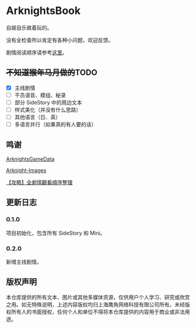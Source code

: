 # ArknightsBook

自娱自乐做着玩的。

没有全检查所以肯定有各种小问题，欢迎反馈。

剧情阅读顺序请参考[这里](剧情阅读顺序参考.md)。

## ~~不知道猴年马月做的~~TODO
- [x] 主线剧情
- [ ] 干员语音、模组、秘录
- [ ] 部分 SideStory 中的周边文本
- [ ] 样式美化（并没有什么思路）
- [ ] 其他语言（日、英）
- [ ] 多语言并行（如果真的有人要的话）

## 鸣谢
[ArknightsGameData](https://github.com/Kengxxiao/ArknightsGameData)

[Arknight-Images](https://github.com/Aceship/Arknight-Images)

[【攻略】全劇情觀看順序整理](https://forum.gamer.com.tw/C.php?bsn=33651&snA=8324)

## 更新日志

### 0.1.0

项目初始化，包含所有 SideStory 和 Mini。

### 0.2.0

新增主线剧情。

## 版权声明
本仓库提供的所有文本、图片或其他多媒体资源，仅供用户个人学习、研究或欣赏之用。如无特殊说明，上述内容版权均归上海鹰角网络科技有限公司所有。未经版权所有人的书面授权，任何个人和单位不得将本仓库提供的内容用于商业或非法用途。
